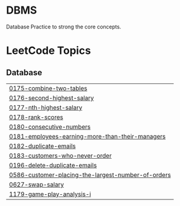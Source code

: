 # DBMS
Database Practice to strong the core concepts.

<!---LeetCode Topics Start-->
# LeetCode Topics
## Database
|  |
| ------- |
| [0175-combine-two-tables](https://github.com/Tanvi-Jain01/DBMS/tree/master/0175-combine-two-tables) |
| [0176-second-highest-salary](https://github.com/Tanvi-Jain01/DBMS/tree/master/0176-second-highest-salary) |
| [0177-nth-highest-salary](https://github.com/Tanvi-Jain01/DBMS/tree/master/0177-nth-highest-salary) |
| [0178-rank-scores](https://github.com/Tanvi-Jain01/DBMS/tree/master/0178-rank-scores) |
| [0180-consecutive-numbers](https://github.com/Tanvi-Jain01/DBMS/tree/master/0180-consecutive-numbers) |
| [0181-employees-earning-more-than-their-managers](https://github.com/Tanvi-Jain01/DBMS/tree/master/0181-employees-earning-more-than-their-managers) |
| [0182-duplicate-emails](https://github.com/Tanvi-Jain01/DBMS/tree/master/0182-duplicate-emails) |
| [0183-customers-who-never-order](https://github.com/Tanvi-Jain01/DBMS/tree/master/0183-customers-who-never-order) |
| [0196-delete-duplicate-emails](https://github.com/Tanvi-Jain01/DBMS/tree/master/0196-delete-duplicate-emails) |
| [0586-customer-placing-the-largest-number-of-orders](https://github.com/Tanvi-Jain01/DBMS/tree/master/0586-customer-placing-the-largest-number-of-orders) |
| [0627-swap-salary](https://github.com/Tanvi-Jain01/DBMS/tree/master/0627-swap-salary) |
| [1179-game-play-analysis-i](https://github.com/Tanvi-Jain01/DBMS/tree/master/1179-game-play-analysis-i) |
<!---LeetCode Topics End-->